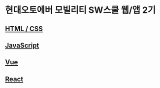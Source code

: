 # 현대오토에버 모빌리티 SW스쿨 웹/앱 2기

## [HTML / CSS](html_css/README.md)

## [JavaScript](javascript/README.md)

## [Vue](vue_project/README.md)

## [React](react_project/README.md)
